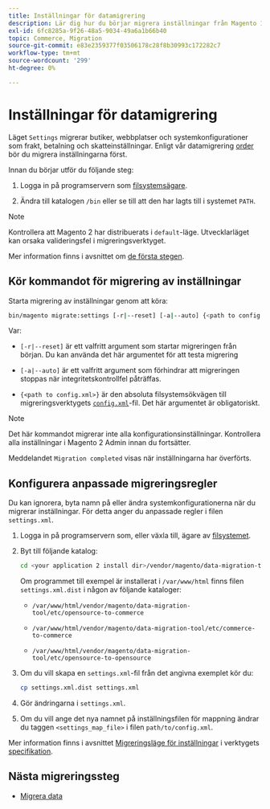 ```yaml
---
title: Inställningar för datamigrering
description: Lär dig hur du börjar migrera inställningar från Magento 1 till Magento 2 med  [!DNL Data Migration Tool].
exl-id: 6fc8285a-9f26-48a5-9034-49a6a1b66b40
topic: Commerce, Migration
source-git-commit: e83e2359377f03506178c28f8b30993c172282c7
workflow-type: tm+mt
source-wordcount: '299'
ht-degree: 0%

---
```


# Inställningar för datamigrering

Läget `Settings` migrerar butiker, webbplatser och systemkonfigurationer som frakt, betalning och skatteinställningar. Enligt vår datamigrering [order](overview.md#migration-order) bör du migrera inställningarna först.

Innan du börjar utför du följande steg:

1. Logga in på programservern som [filsystemsägare](../../../installation/prerequisites/file-system/overview.md).

1. Ändra till katalogen `/bin` eller se till att den har lagts till i systemet `PATH`.

>[!NOTE]
>
>Kontrollera att Magento 2 har distribuerats i `default`-läge. Utvecklarläget kan orsaka valideringsfel i migreringsverktyget.


Mer information finns i avsnittet om [de första stegen](overview.md#first-steps).

## Kör kommandot för migrering av inställningar

Starta migrering av inställningar genom att köra:

```bash
bin/magento migrate:settings [-r|--reset] [-a|--auto] {<path to config.xml>}
```

Var:

* `[-r|--reset]` är ett valfritt argument som startar migreringen från början. Du kan använda det här argumentet för att testa migrering

* `[-a|--auto]` är ett valfritt argument som förhindrar att migreringen stoppas när integritetskontrollfel påträffas.

* `{<path to config.xml>}` är den absoluta filsystemsökvägen till migreringsverktygets [`config.xml`](../configure.md#configure-migration-in-vendor-folder)-fil. Det här argumentet är obligatoriskt.

>[!NOTE]
>
>Det här kommandot migrerar inte alla konfigurationsinställningar. Kontrollera alla inställningar i Magento 2 Admin innan du fortsätter.


Meddelandet `Migration completed` visas när inställningarna har överförts.

## Konfigurera anpassade migreringsregler

Du kan ignorera, byta namn på eller ändra systemkonfigurationerna när du migrerar inställningar. För detta anger du anpassade regler i filen `settings.xml`.

1. Logga in på programservern som, eller växla till, ägare av [filsystemet](../../../installation/prerequisites/file-system/overview.md).

1. Byt till följande katalog:

   ```bash
   cd <your application 2 install dir>/vendor/magento/data-migration-tool/etc/<edition-to-edition>
   ```

   Om programmet till exempel är installerat i `/var/www/html` finns filen `settings.xml.dist` i någon av följande kataloger:

   * `/var/www/html/vendor/magento/data-migration-tool/etc/opensource-to-commerce`

   * `/var/www/html/vendor/magento/data-migration-tool/etc/commerce-to-commerce`

   * `/var/www/html/vendor/magento/data-migration-tool/etc/opensource-to-opensource`

1. Om du vill skapa en `settings.xml`-fil från det angivna exemplet kör du:

   ```bash
   cp settings.xml.dist settings.xml
   ```

1. Gör ändringarna i `settings.xml`.

1. Om du vill ange det nya namnet på inställningsfilen för mappning ändrar du taggen `<settings_map_file>` i filen `path/to/config.xml`.

Mer information finns i avsnittet [Migreringsläge för inställningar](../technical-specification.md#settings-migration-mode) i verktygets [specifikation](../technical-specification.md).

## Nästa migreringssteg

* [Migrera data](data.md)
